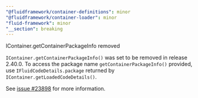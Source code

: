 ```yaml
---
"@fluidframework/container-definitions": minor
"@fluidframework/container-loader": minor
"fluid-framework": minor
"__section": breaking
---
```

IContainer.getContainerPackageInfo removed

`IContainer.getContainerPackageInfo()` was set to be removed in release 2.40.0. To access the package name `getContainerPackageInfo()` provided, use `IFluidCodeDetails.package` returned by `IContainer.getLoadedCodeDetails()`.

See [issue #23898](https://github.com/microsoft/FluidFramework/issues/23898) for more information.
